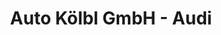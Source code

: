 ---
title: "Auto Kölbl GmbH - Audi"
url: /unterschleissheim/auto-koelbl-gmbh-audi/
shop: Autohaus
---